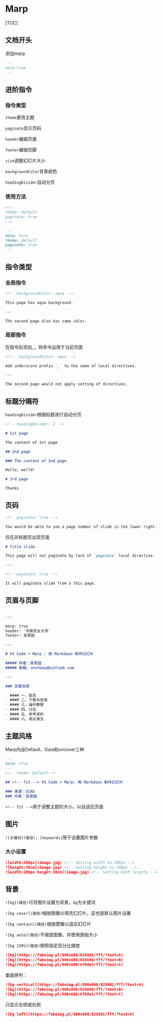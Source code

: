 # Marp

[TOC]

## 文档开头

添加marp

```markdown
---
marp:true
---
```

## 进阶指令

### 指令类型

`theme`更改主题

`paginate`显示页码

`header`编辑页眉

`footer`编辑页脚

`size`调整幻灯片大小

`backgroundColor`背景颜色

`headingDivider`自动分页

### 使用方法

```markdown
<!--
theme: default
paginate: true
-->
```



```markdown
---
marp: ture
theme: default
paginate: true
---
```

## 指令类型

### 全局指令

```markdown
<!-- backgroundColor: aqua -->

This page has aqua background.

---

The second page also has same color.
```

### 局部指令

在指令前添加_，将命令运用于当前页面

```markdown
<!-- _backgroundColor: aqua -->

Add underscore prefix `_` to the name of local directives.

---

The second page would not apply setting of directives.
```

## 标题分隔符

`headingDivider`根据标题进行自动分页

```markdown
<!-- headingDivider: 2 -->

# 1st page

The content of 1st page

## 2nd page

### The content of 2nd page

Hello, world!

# 3rd page

Thanks 
```

## 页码

```markdown
<!-- paginate: true -->

You would be able to see a page number of slide in the lower right.
```

仅在非标题页出现页面

```markdown
# Title slide

This page will not paginate by lack of `paginate` local directive.

---

<!-- paginate: true -->

It will paginate slide from a this page.
```

## 页眉与页脚

```markdown

---

marp: true
header: '华南农业大学'
footer: 吴恩喆

---

# VS Code + Marp : 用 Markdown 制作幻灯片

##### 作者：吴恩喆
##### 邮箱: enzhewu@outlook.com

--- 

### 文章目录

- #### 一、前言
- #### 二、下载与安装
- #### 三、操作教程
- #### 四、讨论
- #### 五、参考资料
- #### 六、相关推文
```

## 主题风格

Marp内设Default、Gaia和uncover三种

```markdown
---
marp: true
---
<!-- theme: Default-->

## <!-- fit --> VS Code + Marp: 用 Markdown 制作幻灯片

### 来源：SCAU
### 作者：吴恩喆
```

`<!-- fit -->`用于调整主题的大小，以自适应页面

## 图片

`![关键词](路径)`，`[keywords]`用于设置图片参数

### 大小设置

```markdown
![width:200px](image.jpg) <!-- Setting width to 200px -->
![height:30cm](image.jpg) <!-- Setting height to 300px -->
![width:200px height:30cm](image.jpg) <!-- Setting both lengths -->
```

## 背景

`![bg](路径)`可将图片设置为背景，`bg`为关键词

`![bg cover](路径)`缩放图像以填充幻灯片，这也是默认图片设置

`![bg contain](路径)`缩放图像以适应幻灯片

`![bg auto](路径)`不缩放图像，并使用原始大小

`![bg 150%](路径)`按照指定百分比缩放

```markdown
![bg](https://fakeimg.pl/800x600/0288d1/fff/?text=A)
![bg](https://fakeimg.pl/800x600/02669d/fff/?text=B)
![bg](https://fakeimg.pl/800x600/67b8e3/fff/?text=C)
```

垂直排列：

```markdown
![bg vertical](https://fakeimg.pl/800x600/0288d1/fff/?text=A)
![bg](https://fakeimg.pl/800x600/02669d/fff/?text=B)
![bg](https://fakeimg.pl/800x600/67b8e3/fff/?text=C)
```

只显示左侧或右侧

```markdown
![bg left](https://fakeimg.pl/800x600/0288d1/fff/?text=A)
```

